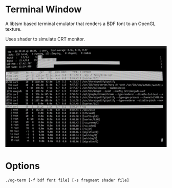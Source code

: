 # Terminal Window

A libtsm based terminal emulator that renders a BDF font to an OpenGL texture.

Uses shader to simulate CRT monitor.

![Screenshot](/screen02.png?raw=true)

# Options

    ./og-term [-f bdf font file] [-s fragment shader file]

